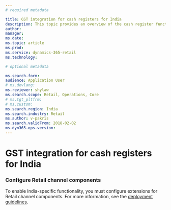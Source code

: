 ```yaml
---
# required metadata

title: GST integration for cash registers for India
description: This topic provides an overview of the cash register functionality that is available for India. It also provides guidelines for setting up the functionality.
author: 
manager: 
ms.date: 
ms.topic: article
ms.prod: 
ms.service: dynamics-365-retail
ms.technology: 

# optional metadata

ms.search.form: 
audience: Application User
# ms.devlang: 
ms.reviewer: shylaw
ms.search.scope: Retail, Operations, Core
# ms.tgt_pltfrm: 
# ms.custom: 
ms.search.region: India
ms.search.industry: Retail
ms.author: v-pakris
ms.search.validFrom: 2018-02-02
ms.dyn365.ops.version: 
---
```

# GST integration for cash registers for India

### Configure Retail channel components

To enable India-specific functionality, you must configure extensions for Retail channel components. For more information, see the [deployment guidelines](./apac-ind-loc-deployment-guidelines.md).
